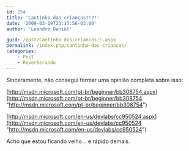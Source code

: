 ```yaml
---
id: 254
title: 'Cantinho das crianças?!?!'
date: '2009-03-19T23:17:56-03:00'
author: 'Leandro Daniel'

guid: /post/Cantinho-das-criancas!!.aspx
permalink: /index.php/cantinho-das-criancas/
categories:
    - Post
    - Reverberando
---
```


Sinceramente, não consegui formar uma opinião completa sobre isso:

[http://msdn.microsoft.com/pt-br/beginner/bb308754.aspx](http://msdn.microsoft.com/pt-br/beginner/bb308754 "http://msdn.microsoft.com/pt-br/beginner/bb308754")

[http://msdn.microsoft.com/en-us/devlabs/cc950524.aspx](http://msdn.microsoft.com/en-us/devlabs/cc950524 "http://msdn.microsoft.com/en-us/devlabs/cc950524")

Acho que estou ficando velho… e rápido demais.